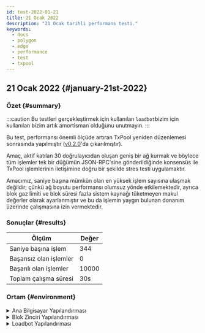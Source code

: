 ```yaml
---
id: test-2022-01-21
title: 21 Ocak 2022
description: "21 Ocak tarihli performans testi."
keywords:
  - docs
  - polygon
  - edge
  - performance
  - test
  - txpool
---
```


## 21 Ocak 2022 {#january-21st-2022}

### Özet {#summary}

:::caution
Bu testleri gerçekleştirmek için kullanılan `loadbot`bizim için kullanılan bizim artık amortisman olduğunu unutmayın.
:::

Bu test, performansı önemli ölçüde artıran TxPool yeniden düzenlemesi sonrasında yapılmıştır ([v0.2.0](https://github.com/0xPolygon/polygon-edge/releases/v0.2.0)'da çıkarılmıştır).

Amaç, aktif katılan 30 doğrulayıcıdan oluşan geniş bir ağ kurmak ve böylece
tüm işlemler tek bir düğümün JSON-RPC'sine gönderildiğinde konsensüs ile TxPool işlemlerinin iletişimine doğru bir şekilde stres testi uygulamaktır.

Amacımız, saniye başına mümkün olan en yüksek işlem sayısına ulaşmak değildir; çünkü ağ boyutu performansı olumsuz yönde etkilemektedir,
ayrıca blok gaz limiti ve blok süresi fazla sistem kaynağı tüketmeyen makul değerler olarak ayarlanmıştır ve bu da işlemin yaygın bulunan donanım üzerinde çalışmasına izin vermektedir.

### Sonuçlar {#results}

| Ölçüm | Değer |
| ------ | ----- |
| Saniye başına işlem | 344 |
| Başarısız olan işlemler | 0 |
| Başarılı olan işlemler | 10000 |
| Toplam çalışma süresi | 30s |

### Ortam {#environment}

<details>
  <summary>Ana Bilgisayar Yapılandırması</summary>
  <div>
    <div>
        <table>
            <tr>
                <td>Bulut sağlayıcısı</td>
                <td>AWS</td>
            </tr>
            <tr>
                <td>Oturum büyüklüğü</td>
                <td>t2.xlarge</td>
            </tr>
            <tr>
                <td>Ağ oluşturma</td>
                <td>özel alt ağ</td>
            </tr>
            <tr>
                <td>İşletim sistemi</td>
                <td>Linux Ubuntu 20.04 LTS - Focal Fossa</td>
            </tr>
            <tr>
                <td>Dosya tanımlayıcı limiti</td>
                <td>65535</td>
            </tr>
            <tr>
                <td>Maks kullanıcı işlemi sayısı</td>
                <td>65535</td>
            </tr>
        </table>
    </div>
    <br/>
  </div>
</details>

<details>
  <summary>Blok Zinciri Yapılandırması</summary>
  <div>
    <div>
        <table>
            <tr>
                <td>Polygon Edge sürümü</td>
                <td>Geliştirme dalında <a href="https://github.com/0xPolygon/polygon-edge/commit/8377162281d1a2e4342ae27cd4e5367c4364aee2">8377162281d1a2e4342ae27cd4e5367c4364aee2</a> taahhüdü</td>
            </tr>
            <tr>
                <td>Doğrulayıcı düğümler</td>
                <td>30</td>
            </tr>
            <tr>
                <td>Doğrulayıcı olmayan düğümler</td>
                <td>0</td>
            </tr>
            <tr>
                <td>Konsensüs</td>
                <td>IBFT PoA</td>
            </tr>
            <tr>
                <td>Blok süresi</td>
                <td>2000ms</td>
            </tr>
            <tr>
                <td>Blok gaz limiti</td>
                <td>5242880</td>
            </tr>
        </table>
    </div>
    <br/>
  </div>
</details>

<details>
  <summary>Loadbot Yapılandırması</summary>
  <div>
    <div>
        <table>
            <tr>
                <td>Toplam İşlem</td>
                <td>10000</td>
            </tr>
            <tr>
                <td>Saniye başına gönderilen işlem</td>
                <td>400</td>
            </tr>
            <tr>
                <td>İşlem türü</td>
                <td>EOA'dan EOA'ya aktarımlar</td>
            </tr>
        </table>
    </div>
    <br/>
  </div>
</details>
